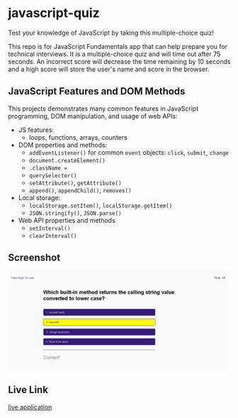 # javascript-quiz
Test your knowledge of JavaScript by taking this multiple-choice quiz!

This repo is for JavaScript Fundamentals app that can help prepare you for technical interviews. It is a multiple-choice quiz and will time out after 75 seconds. An incorrect score will decrease the time remaining by 10 seconds and a high score will store the user's name and score in the browser.

## JavaScript Features and DOM Methods

This projects demonstrates many common features in JavaScript programming, DOM manipulation, and usage of web APIs:

- JS features: 
    * loops, functions, arrays, counters
- DOM properties and methods:
    * `addEventListener()` for common `event` objects: `click`, `submit`, `change`
    * `document.createElement()`
    * `.className =`
    * `querySelector()`
    * `setAttribute()`, `getAttribute()`
    * `append()`, `appendChild()`, `removes()`
- Local storage:
    * `localStorage.setItem()`, `localStorage.getItem()`
    * `JSON.stringify()`, `JSON.parse()`
- Web API properties and methods
    * `setInterval()`
    * `clearInterval()`

## Screenshot

![screenshot of JavaScript Quiz](/assets/images/screenshot.jpg)

## Live Link

[live application](https://polizoto.github.io/javascript-quiz/)
